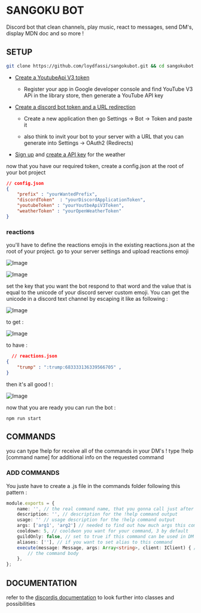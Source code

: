 # SANGOKU BOT
Discord bot that clean channels, play music, react to messages, send DM's, display MDN doc and so more !

## SETUP

```bash
git clone https://github.com/loydfassi/sangokubot.git && cd sangokubot && npm i
```
* [Create a YoutubeApi V3 token](https://developers.google.com/youtube/registering_an_application)

    * Register your app in Google developer console and find YouTube V3 APi in the library store, then generate a YouTube API key

* [Create a discord bot token and a URL redirection](https://discordapp.com/developers/applications)

    * Create a new application then go Settings -> Bot -> Token and paste it

    * also think to invit your bot to your server with a URL that you can generate into Settings -> OAuth2 (Redirects)

* [Sign up](https://home.openweathermap.org/users/sign_up) and [create a API key](https://home.openweathermap.org/api_keys) for the weather

now that you have our required token, create a config.json at the root of your bot project

```json
// config.json
{
    "prefix" : "yourWantedPrefix",
    "discordToken"  : "yourDiscordApplicationToken",
    "youtubeToken" : "yourYoutbeApiV3Token",
    "weatherToken" : "yourOpenWeatherToken"
}
 ```
### reactions
you'll have to define the reactions emojis in the existing reactions.json at the root of your project.
go to your server settings and upload reactions emoji

![Image](https://github.com/SinOfGluttony/sangokubot/blob/master/src/assets/snip4.PNG)

![Image](https://github.com/SinOfGluttony/sangokubot/blob/master/src/assets/snip5.PNG)

set the key that you want the bot respond to that word and the value that is equal to the unicode of your discord server custom emoji. You can get the unicode in a discord text channel by escaping it like as following : 

![Image](https://github.com/SinOfGluttony/sangokubot/blob/master/src/assets/snip.PNG)

to get : 

![Image](https://github.com/SinOfGluttony/sangokubot/blob/master/src/assets/snip2.PNG)
  
to have :

```json
  // reactions.json
{
    "trump" : ":trump:683333136339566705" ,
}
 ```

then it's all good ! :

![Image](https://github.com/SinOfGluttony/sangokubot/blob/master/src/assets/snip3.PNG)

now that you are ready you can run the bot :

```
npm run start 
```

## COMMANDS
you can type !help for receive all of the commands in your DM's ! type !help [command name] for additional info on the requested command

### ADD COMMANDS
You juste have to create a .js file in the commands folder following this pattern : 

```typescript
module.exports = {
    name: '', // the real command name, that you gonna call just after the prefix
    description: '', // description for the !help command output
    usage: '' // usage description for the !help command output
    args: ['arg1', 'arg2'] // needed to find out how much args this command take, for error handling purpose
    cooldown: 5, // cooldwon you want for your command, 3 by default
    guildOnly: false, // set to true if this command can be used in DM's
    aliases: [''], // if you want to set alias to this command
    execute(message: Message, args: Array<string>, client: IClient) { // you don't need args and client at each command, juste make with your needs
	    // the command body
    },
};
```

## DOCUMENTATION

refer to the [discordjs documentation](https://discord.js.org/#/docs/main/stable/general/welcome) to look further into classes and possibilities
